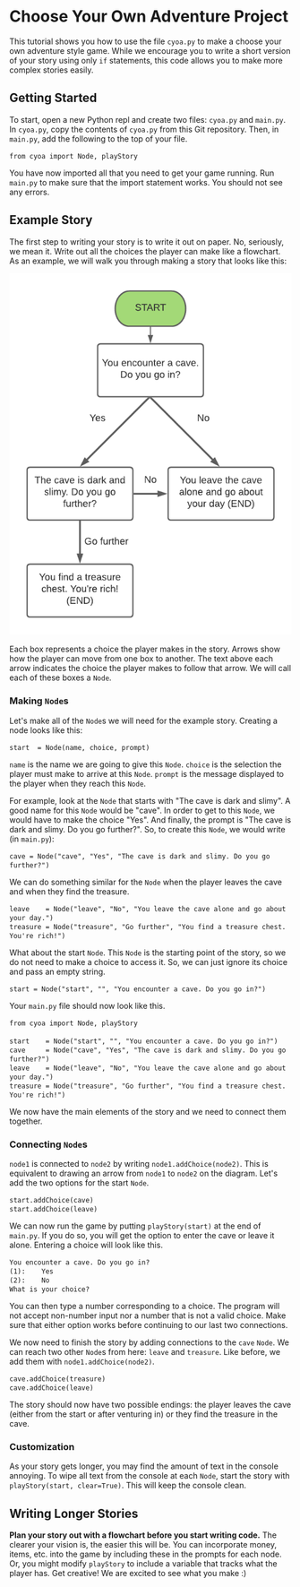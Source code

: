 # Choose Your Own Adventure Project

This tutorial shows you how to use the file `cyoa.py` to make a choose your own adventure style game. While we encourage you to write a short version of your story using only `if` statements, this code allows you to make more complex stories easily.

## Getting Started
To start, open a new Python repl and create two files: `cyoa.py` and `main.py`. In `cyoa.py`, copy the contents of `cyoa.py` from this Git repository. Then, in `main.py`, add the following to the top of your file.

```
from cyoa import Node, playStory
```

You have now imported all that you need to get your game running. Run `main.py` to make sure that the import statement works. You should not see any errors.

## Example Story
The first step to writing your story is to write it out on paper. No, seriously, we mean it. Write out all the choices the player can make like a flowchart. As an example, we will walk you through making a story that looks like this:

![Story Diagram](cyoa_images/Blank%20diagram.png)

Each box represents a choice the player makes in the story. Arrows show how the player can move from one box to another. The text above each arrow indicates the choice the player makes to follow that arrow. We will call each of these boxes a `Node`. 

### Making `Node`s
Let's make all of the `Node`s we will need for the example story. Creating a node looks like this:

```
start  = Node(name, choice, prompt)
```
`name` is the name we are going to give this `Node`. `choice` is the selection the player must make to arrive at this `Node`. `prompt` is the message displayed to the player when they reach this `Node`.

For example, look at the `Node` that starts with "The cave is dark and slimy". A good name for this `Node` would be "cave". In order to get to this `Node`, we would have to make the choice "Yes". And finally, the prompt is "The cave is dark and slimy. Do you go further?". So, to create this `Node`, we would write (in `main.py`):

```
cave = Node("cave", "Yes", "The cave is dark and slimy. Do you go further?")
```

We can do something similar for the `Node` when the player leaves the cave and when they find the treasure.

```
leave    = Node("leave", "No", "You leave the cave alone and go about your day.")
treasure = Node("treasure", "Go further", "You find a treasure chest. You're rich!")
```

What about the start `Node`. This `Node` is the starting point of the story, so we do not need to make a choice to access it. So, we can just ignore its choice and pass an empty string.

```
start = Node("start", "", "You encounter a cave. Do you go in?")
```

Your `main.py` file should now look like this.

```
from cyoa import Node, playStory

start    = Node("start", "", "You encounter a cave. Do you go in?")
cave     = Node("cave", "Yes", "The cave is dark and slimy. Do you go further?")
leave    = Node("leave", "No", "You leave the cave alone and go about your day.")
treasure = Node("treasure", "Go further", "You find a treasure chest. You're rich!")
```

We now have the main elements of the story and we need to connect them together.

### Connecting `Node`s
`node1` is connected to `node2` by writing `node1.addChoice(node2)`. This is equivalent to drawing an arrow from `node1` to `node2` on the diagram. Let's add the two options for the start `Node`.

```
start.addChoice(cave)
start.addChoice(leave)
```

We can now run the game by putting `playStory(start)` at the end of `main.py`. If you do so, you will get the option to enter the cave or leave it alone. Entering a choice will look like this.

```
You encounter a cave. Do you go in?
(1):    Yes
(2):    No
What is your choice?
```

You can then type a number corresponding to a choice. The program will not accept non-number input nor a number that is not a valid choice. Make sure that either option works before continuing to our last two connections.

We now need to finish the story by adding connections to the `cave` `Node`. We can reach two other `Node`s from here: `leave` and `treasure`. Like before, we add them with `node1.addChoice(node2)`.

```
cave.addChoice(treasure)
cave.addChoice(leave)
```

The story should now have two possible endings: the player leaves the cave (either from the start or after venturing in) or they find the treasure in the cave.

### Customization
As your story gets longer, you may find the amount of text in the console annoying. To wipe all text from the console at each `Node`, start the story with `playStory(start, clear=True)`. This will keep the console clean.

## Writing Longer Stories

**Plan your story out with a flowchart before you start writing code.** The clearer your vision is, the easier this will be. You can incorporate money, items, etc. into the game by including these in the prompts for each node. Or, you might modify `playStory` to include a variable that tracks what the player has. Get creative! We are excited to see what you make :)